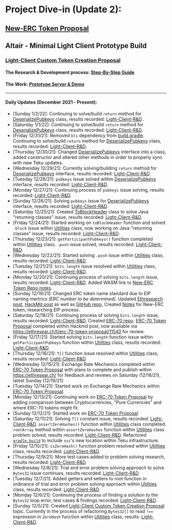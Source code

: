 # Project Dive-in (Update 2):

## [New-ERC Token Proposal](https://ethresear.ch/t/a-new-erc-token-proposal/11540)

## Altair - Minimal Light Client Prototype Build 
### [Light-Client Custom Token Creation Proposal](https://ethresear.ch/t/light-client-custom-token-creation-proposal/11433)

#### The Research & Development process: [Step-By-Step Guide](https://hackmd.io/ZFINvY5fRUGrLK-BteZrug?view)
#### The Work: [Prototype Server & Demo](https://github.com/jeyakatsa/Altair----Minimal-Light-Client-Prototype)

_________________________________________________________________________ 

#### Daily Updates (December 2021 - Present):
- [Sunday 1/2/22]: Continuing to solve/build `return` method for [DeserializePubkeys](https://github.com/jeyakatsa/teku/blob/master/light-client/src/main/java/tech/pegasys/teku/lightclient/utilities/DeserializePubkeys.java) class, results recorded: [Light-Client-R&D](https://github.com/jeyakatsa/Altair----Minimal-Light-Client-Prototype/edit/main/Teku-Light-Client-Server-R&D.md)..
- [Saturday 1/1/22]: Continuing to solve/build `return` method for [DeserializePubkeys](https://github.com/jeyakatsa/teku/blob/master/light-client/src/main/java/tech/pegasys/teku/lightclient/utilities/DeserializePubkeys.java) class, results recorded: [Light-Client-R&D](https://github.com/jeyakatsa/Altair----Minimal-Light-Client-Prototype/edit/main/Teku-Light-Client-Server-R&D.md).
- [Friday 12/31/21]: Removed `bls` dependency from [build.gradle](https://github.com/jeyakatsa/teku/blob/master/light-client/build.gradle). Continuing to solve/build `return` method for [DeserializePubkeys](https://github.com/jeyakatsa/teku/blob/master/light-client/src/main/java/tech/pegasys/teku/lightclient/utilities/DeserializePubkeys.java) class, results recorded: [Light-Client-R&D](https://github.com/jeyakatsa/Altair----Minimal-Light-Client-Prototype/edit/main/Teku-Light-Client-Server-R&D.md). 
- [Thursday 12/30/21]: Changed [DeserializePubkeys](https://github.com/jeyakatsa/teku/blob/master/light-client/src/main/java/tech/pegasys/teku/lightclient/utilities/DeserializePubkeys.java) interface into a class, added constructor and altered other methods in order to properly sync with new Teku updates.
- [Wednesday 12/29/21]: Currently solving/building `return` method for [DeserializePubkeys](https://github.com/jeyakatsa/teku/blob/master/light-client/src/main/java/tech/pegasys/teku/lightclient/utilities/DeserializePubkeys.java) interface, results recorded: [Light-Client-R&D](https://github.com/jeyakatsa/Altair----Minimal-Light-Client-Prototype/edit/main/Teku-Light-Client-Server-R&D.md).
- [Tuesday 12/28/21]: `pubkeys` issue solved within [DeserializePubkeys](https://github.com/jeyakatsa/teku/blob/master/light-client/src/main/java/tech/pegasys/teku/lightclient/utilities/DeserializePubkeys.java) interface, results recorded: [Light-Client-R&D](https://github.com/jeyakatsa/Altair----Minimal-Light-Client-Prototype/edit/main/Teku-Light-Client-Server-R&D.md).
- [Monday 12/27/21]: Continuing process of `pubkeys` issue solving, results recorded: [Light-Client-R&D](https://github.com/jeyakatsa/Altair----Minimal-Light-Client-Prototype/edit/main/Teku-Light-Client-Server-R&D.md).
- [Sunday 12/26/21]: Solving `pubkeys` issue for [DeserializePubkeys](https://github.com/jeyakatsa/teku/blob/master/light-client/src/main/java/tech/pegasys/teku/lightclient/utilities/DeserializePubkeys.java) interface, results recorded: [Light-Client-R&D](https://github.com/jeyakatsa/Altair----Minimal-Light-Client-Prototype/edit/main/Teku-Light-Client-Server-R&D.md).
- [Saturday 12/25/21]: Created [ToBlockHeader](https://github.com/jeyakatsa/teku/blob/master/light-client/src/main/java/tech/pegasys/teku/lightclient/utilities/ToBlockHeader.java) class to solve Java "returning classes" issue, results recorded: [Light-Client-R&D](https://github.com/jeyakatsa/Altair----Minimal-Light-Client-Prototype/edit/main/Teku-Light-Client-Server-R&D.md).
- [Friday 12/24/21]: Started working on `toBlockHeader` function and solved `.block` issue within [Utilities](https://github.com/jeyakatsa/teku/blob/master/light-client/src/main/java/tech/pegasys/teku/lightclient/utilities/Utilities.java) class, now working on Java "returning classes" issue, results recorded: [Light-Client-R&D](https://github.com/jeyakatsa/Altair----Minimal-Light-Client-Prototype/edit/main/Teku-Light-Client-Server-R&D.md).
- [Thursday 12/23/21]: `getParticipantPubkeys()` function completed within [Utilities](https://github.com/jeyakatsa/teku/blob/master/light-client/src/main/java/tech/pegasys/teku/lightclient/utilities/Utilities.java) class. `.push` issue solved, results recorded: [Light-Client-R&D](https://github.com/jeyakatsa/Altair----Minimal-Light-Client-Prototype/edit/main/Teku-Light-Client-Server-R&D.md).
- [Wednesday 12/22/21]: Started solving `.push` issue within [Utilities](https://github.com/jeyakatsa/teku/blob/master/light-client/src/main/java/tech/pegasys/teku/lightclient/utilities/Utilities.java) class, results recorded: [Light-Client-R&D](https://github.com/jeyakatsa/Altair----Minimal-Light-Client-Prototype/edit/main/Teku-Light-Client-Server-R&D.md).
- [Tuesday 12/21/21]: `bits.length` issue resolved within [Utilities](https://github.com/jeyakatsa/teku/blob/master/light-client/src/main/java/tech/pegasys/teku/lightclient/utilities/Utilities.java) class, results recorded: [Light-Client-R&D](https://github.com/jeyakatsa/Altair----Minimal-Light-Client-Prototype/edit/main/Teku-Light-Client-Server-R&D.md).
- [Monday 12/20/21]: Continuing process of solving `bits.length` issue, results recorded: [Light-Client-R&D](https://github.com/jeyakatsa/Altair----Minimal-Light-Client-Prototype/edit/main/Teku-Light-Client-Server-R&D.md). Added WASM link to [New-ERC Token Repo notes](https://github.com/jeyakatsa/New-ERC-Token/blob/main/Notes.md).
- [Sunday 12/19/21]: Changed ERC token name standard due to EIP naming mertrics *(ERC number to be determined)*. Updated [Ethresearch post](https://ethresear.ch/t/a-new-erc-token-proposal/11540), [HackMd post](https://hackmd.io/SFNfIcFcRLG5jge6N0onmQ?view) as well as [GitHub repo](https://github.com/jeyakatsa/New-ERC-Token), Created [Notes](https://github.com/jeyakatsa/New-ERC-Token/blob/main/Notes.md) for New-ERC token, researching EIP process.
- [Saturday 12/18/21]: Continuing process of solving `bits.length` issue, results recorded: [Light-Client-R&D](https://github.com/jeyakatsa/Altair----Minimal-Light-Client-Prototype/edit/main/Teku-Light-Client-Server-R&D.md). Created [ERC-70 repo](https://github.com/jeyakatsa/ERC-70). [ERC-70 Token Proposal](https://hackmd.io/SFNfIcFcRLG5jge6N0onmQ?view#ERC-70-Token-Proposal) completed within Hackmd post, now available via https://ethresear.ch/t/erc-70-token-proposal/11540 for review.
- [Friday 12/17/21]: Started solving `bits.length` function issue within `getParticipantPubkeys` function within [Utilities](https://github.com/jeyakatsa/teku/blob/master/light-client/src/main/java/tech/pegasys/teku/lightclient/utilities/Utilities.java) class, results recorded: [Light-Client-R&D](https://github.com/jeyakatsa/Altair----Minimal-Light-Client-Prototype/edit/main/Teku-Light-Client-Server-R&D.md).
- [Thursday 12/16/21]: `T[]` function issue resolved within [Utilities](https://github.com/jeyakatsa/teku/blob/master/light-client/src/main/java/tech/pegasys/teku/lightclient/utilities/Utilities.java) class, results recorded: [Light-Client-R&D](https://github.com/jeyakatsa/Altair----Minimal-Light-Client-Prototype/edit/main/Teku-Light-Client-Server-R&D.md).
- [Wednesday 12/15/21]: Exchange Rate Mechanics completed within [ERC-70 Token Proposal](https://hackmd.io/SFNfIcFcRLG5jge6N0onmQ?view) with plans to complete and publish within https://ethresear.ch/ for feedback and reviews on Saturday (12/18/21), latest Sunday (12/19/21).
- [Tuesday 12/14/21]: Started work on Exchange Rate Mechanics within [ERC-70 Token Proposal](https://hackmd.io/SFNfIcFcRLG5jge6N0onmQ?view).
- [Monday 12/13/21]: Continuing work on [ERC-70 Token Proposal](https://hackmd.io/SFNfIcFcRLG5jge6N0onmQ?view) by adding comparison between Cryptocurrencies, "Pure Currencies" and where ERC-70 tokens might fit.
- [Sunday 12/12/21]: Started work on [ERC-70 Token Proposal](https://hackmd.io/SFNfIcFcRLG5jge6N0onmQ?view).
- [Saturday 12/11/21]: Solving `T[]` constant issue, results recorded: [Light-Client-R&D](https://github.com/jeyakatsa/Altair----Minimal-Light-Client-Prototype/edit/main/Teku-Light-Client-Server-R&D.md). `assertZeroHashes()` function within [Utilities](https://github.com/jeyakatsa/teku/blob/master/light-client/src/main/java/tech/pegasys/teku/lightclient/utilities/Utilities.java) class completed. `rootArray` method within `assertZeroHashes` function within [Utilities](https://github.com/jeyakatsa/teku/blob/master/light-client/src/main/java/tech/pegasys/teku/lightclient/utilities/Utilities.java) class problem solved, results recorded: [Light-Client-R&D](https://github.com/jeyakatsa/Altair----Minimal-Light-Client-Prototype/edit/main/Teku-Light-Client-Server-R&D.md). Refactored [`gradle.build`](https://github.com/jeyakatsa/teku/blob/b2a1e4216b491da1d2fb348dcb424990aab4daa4/light-client/build.gradle) to include `ssz`'s new location within Teku infrastructure.
- [Friday 12/10/21]: `isZeroHash()` function problem resolved within [Utilities](https://github.com/jeyakatsa/teku/blob/master/light-client/src/main/java/tech/pegasys/teku/lightclient/utilities/Utilities.java) class, results recorded: [Light-Client-R&D](https://github.com/jeyakatsa/Altair----Minimal-Light-Client-Prototype/edit/main/Teku-Light-Client-Server-R&D.md).
- [Thursday 12/9/21]: More test cases added to problem solving research, results recorded: [Light-Client-R&D](https://github.com/jeyakatsa/Altair----Minimal-Light-Client-Prototype/edit/main/Teku-Light-Client-Server-R&D.md).
- [Wednesday 12/8/21]: Trial and error problem solving approach to solve `Bytes32` issue continues, results recorded: [Light-Client-R&D](https://github.com/jeyakatsa/Altair----Minimal-Light-Client-Prototype/edit/main/Teku-Light-Client-Server-R&D.md).
- [Tuesday 12/7/21]: Added getters and setters to root function in ordinance of trial and error problem solving approach within [Utilities](https://github.com/jeyakatsa/teku/blob/master/light-client/src/main/java/tech/pegasys/teku/lightclient/utilities/Utilities.java) class, results recorded: [Light-Client-R&D](https://github.com/jeyakatsa/Altair----Minimal-Light-Client-Prototype/edit/main/Teku-Light-Client-Server-R&D.md).
- [Monday 12/6/21]: Continuing the process of finding a solution to the `Bytes32` loop error, test cases & findings recorded: [Light-Client-R&D](https://github.com/jeyakatsa/Altair----Minimal-Light-Client-Prototype/edit/main/Teku-Light-Client-Server-R&D.md).
- [Sunday 12/5/21]: Created [Light-Client Custom Token Creation Proposal](https://ethresear.ch/t/light-client-custom-token-creation-proposal/11433) topic. Currently in the process of refactoring `Bytes32[]` to read `!==` expression in `ZeroHash` function within [Utilities](https://github.com/jeyakatsa/teku/blob/master/light-client/src/main/java/tech/pegasys/teku/lightclient/utilities/Utilities.java) class, results: [Light-Client-R&D](https://github.com/jeyakatsa/Altair----Minimal-Light-Client-Prototype/edit/main/Teku-Light-Client-Server-R&D.md).

